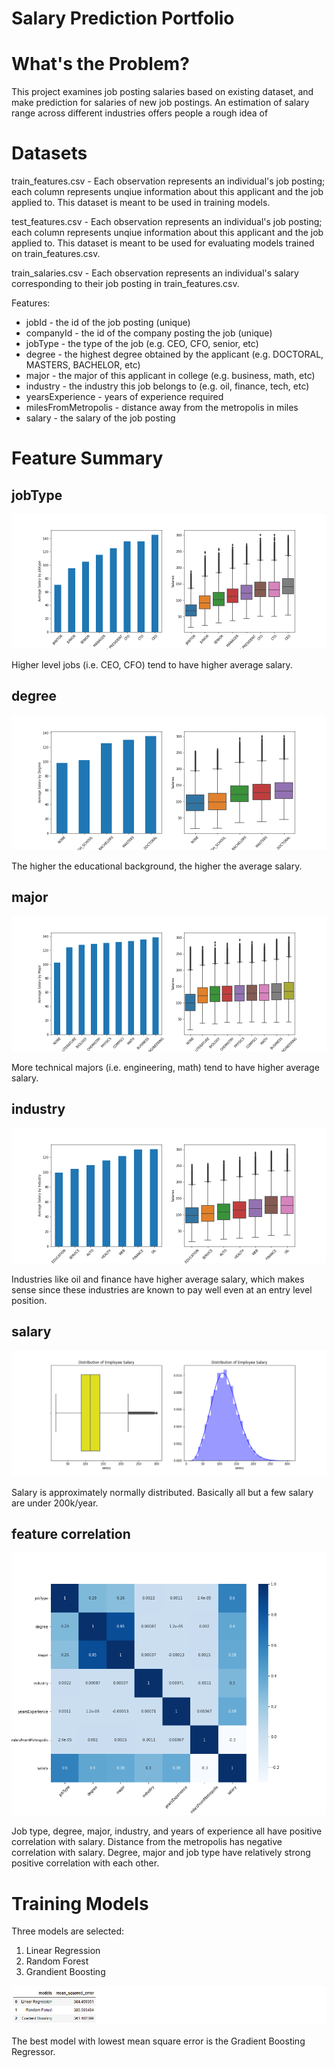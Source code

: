 # Salary Prediction Portfolio

# What's the Problem?

This project examines job posting salaries based on existing dataset, and make prediction for salaries of new job postings. An estimation of 
salary range across different industries offers people a rough idea of 


# Datasets

train_features.csv - Each observation represents an individual's job posting; each column represents unqiue information about this applicant
and the job applied to. This dataset is meant to be used in training models.

test_features.csv - Each observation represents an individual's job posting; each column represents unqiue information about this applicant 
and the job applied to. This dataset is meant to be used for evaluating models trained on train_features.csv.

train_salaries.csv - Each observation represents an individual's salary corresponding to their job posting in train_features.csv.

Features:
* jobId - the id of the job posting (unique)
* companyId - the id of the company posting the job (unique)
* jobType - the type of the job (e.g. CEO, CFO, senior, etc)
* degree - the highest degree obtained by the applicant (e.g. DOCTORAL, MASTERS, BACHELOR, etc)
* major - the major of this applicant in college (e.g. business, math, etc)
* industry - the industry this job belongs to (e.g. oil, finance, tech, etc)
* yearsExperience - years of experience required
* milesFromMetropolis - distance away from the metropolis in miles
* salary - the salary of the job posting 


# Feature Summary 

## jobType

![](images/salary_by_jobType.png)

Higher level jobs (i.e. CEO, CFO) tend to have higher average salary. 

## degree

![](images/salary_by_degree.png)

The higher the educational background, the higher the average salary. 

## major 

![](images/salary_by_major.png)

More technical majors (i.e. engineering, math) tend to have higher average salary.

## industry

![](images/salary_by_industry.png)

Industries like oil and finance have higher average salary, which makes sense since these industries are known to pay well even at an entry 
level position.

## salary

![](images/salary_distribution.png)

Salary is approximately normally distributed. Basically all but a few salary are under 200k/year. 

## feature correlation

![](images/correlation_matrix_heatmap.png)

Job type, degree, major, industry, and years of experience all have positive correlation with salary. Distance from the metropolis has 
negative correlation with salary. Degree, major and job type have relatively strong positive correlation with each other.

# Training Models

Three models are selected:
1. Linear Regression
2. Random Forest
3. Grandient Boosting

![](images/model_evaluations.png)

The best model with lowest mean square error is the Gradient Boosting Regressor. 

